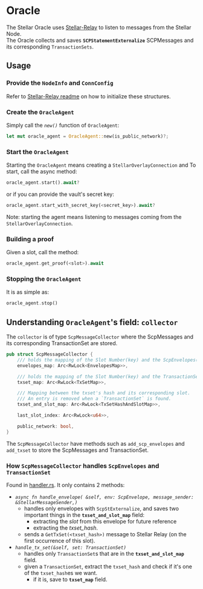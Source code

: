 # Oracle

The Stellar Oracle uses [Stellar-Relay](../stellar-relay-lib) to listen to messages from the Stellar Node.  
The Oracle collects and saves **`SCPStatementExternalize`** SCPMessages and its corresponding `TransactionSets`.

## Usage

### Provide the `NodeInfo` and `ConnConfig` 
Refer to [Stellar-Relay readme](../stellar-relay-lib/README.md) on how to initialize these structures.

### Create the `OracleAgent`
Simply call the _`new()`_ function of `OracleAgent`:
```rust
let mut oracle_agent = OracleAgent::new(is_public_network)?;
```
### Start the `OracleAgent`
Starting the `OracleAgent` means creating a `StellarOverlayConnection` and
To start, call the async method:
```rust
oracle_agent.start().await?
```
or if you can provide the vault's secret key:
```rust
oracle_agent.start_with_secret_key(<secret_key>).await?
```
Note: starting the agent means listening to messages coming from  the `StellarOverlayConnection`.
### Building a proof
Given a slot, call the method: 
```rust
oracle_agent.get_proof(<slot>).await
```

### Stopping the `OracleAgent`
It is as simple as:
```rust
oracle_agent.stop()
```

## Understanding `OracleAgent`'s field: `collector`
The `collector` is of type `ScpMessageCollector` where the ScpMessages and its corresponding TransactionSet are stored.
```rust
pub struct ScpMessageCollector {
	/// holds the mapping of the Slot Number(key) and the ScpEnvelopes(value)
	envelopes_map: Arc<RwLock<EnvelopesMap>>,

	/// holds the mapping of the Slot Number(key) and the TransactionSet(value)
	txset_map: Arc<RwLock<TxSetMap>>,

	/// Mapping between the txset's hash and its corresponding slot.
	/// An entry is removed when a `TransactionSet` is found.
	txset_and_slot_map: Arc<RwLock<TxSetHashAndSlotMap>>,

	last_slot_index: Arc<RwLock<u64>>,

	public_network: bool,
}
```
The `ScpMessageCollector` have methods such as `add_scp_envelopes` and `add_txset` to store the ScpMessages and TransactionSet.

### How `ScpMessageCollector` handles `ScpEnvelopes` and `TransactionSet` 
Found in [handler.rs](src/oracle/collector).
It only contains 2 methods:
* _`async fn handle_envelope( &self, env: ScpEnvelope, message_sender: &StellarMessageSender,)`_
  * handles only envelopes with `ScpStExternalize`, and saves two important things in the **`txset_and_slot_map`** field:
    * extracting the _slot_ from this envelope for future reference
    * extracting the _txset_hash_.
  * sends a `GetTxSet(<txset_hash>)` message to Stellar Relay (on the first occurrence of this slot).
* _`handle_tx_set(&self, set: TransactionSet)`_
  * handles only `TransactionSet`s that are in the **`txset_and_slot_map`** field.
  * given a `TransactionSet`, extract the `txset_hash` and check if it's one of the `txset_hash`es we want.
    * if it is, save to **`txset_map`** field.